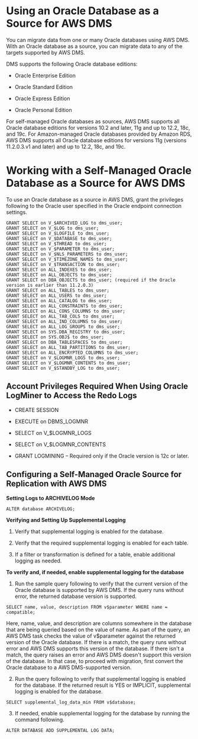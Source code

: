 # Using an Oracle Database as a Source for AWS DMS

You can migrate data from one or many Oracle databases using AWS DMS. With an Oracle database as a source, you can migrate data to any of the targets supported by AWS DMS.

DMS supports the following Oracle database editions:

- Oracle Enterprise Edition

- Oracle Standard Edition

- Oracle Express Edition

- Oracle Personal Edition

For self-managed Oracle databases as sources, AWS DMS supports all Oracle database editions for versions 10.2 and later, 11g and up to 12.2, 18c, and 19c. For Amazon-managed Oracle databases provided by Amazon RDS, AWS DMS supports all Oracle database editions for versions 11g (versions 11.2.0.3.v1 and later) and up to 12.2, 18c, and 19c.

# Working with a Self-Managed Oracle Database as a Source for AWS DMS

To use an Oracle database as a source in AWS DMS, grant the privileges following to the Oracle user specified in the Oracle endpoint connection settings.

    GRANT SELECT on V_$ARCHIVED_LOG to dms_user;
    GRANT SELECT on V_$LOG to dms_user;
    GRANT SELECT on V_$LOGFILE to dms_user;
    GRANT SELECT on V_$DATABASE to dms_user;
    GRANT SELECT on V_$THREAD to dms_user;
    GRANT SELECT on V_$PARAMETER to dms_user;
    GRANT SELECT on V_$NLS_PARAMETERS to dms_user;
    GRANT SELECT on V_$TIMEZONE_NAMES to dms_user;
    GRANT SELECT on V_$TRANSACTION to dms_user;
    GRANT SELECT on ALL_INDEXES to dms_user;
    GRANT SELECT on ALL_OBJECTS to dms_user;
    GRANT SELECT on DBA_OBJECTS to dms_user; (required if the Oracle version is earlier than 11.2.0.3)
    GRANT SELECT on ALL_TABLES to dms_user;
    GRANT SELECT on ALL_USERS to dms_user;
    GRANT SELECT on ALL_CATALOG to dms_user;
    GRANT SELECT on ALL_CONSTRAINTS to dms_user;
    GRANT SELECT on ALL_CONS_COLUMNS to dms_user;
    GRANT SELECT on ALL_TAB_COLS to dms_user;
    GRANT SELECT on ALL_IND_COLUMNS to dms_user;
    GRANT SELECT on ALL_LOG_GROUPS to dms_user;
    GRANT SELECT on SYS.DBA_REGISTRY to dms_user;
    GRANT SELECT on SYS.OBJ$ to dms_user;
    GRANT SELECT on DBA_TABLESPACES to dms_user;
    GRANT SELECT on ALL_TAB_PARTITIONS to dms_user;
    GRANT SELECT on ALL_ENCRYPTED_COLUMNS to dms_user;
    GRANT SELECT on V_$LOGMNR_LOGS to dms_user;
    GRANT SELECT on V_$LOGMNR_CONTENTS to dms_user;
    GRANT SELECT on V_$STANDBY_LOG to dms_user;

## Account Privileges Required When Using Oracle LogMiner to Access the Redo Logs

- CREATE SESSION

- EXECUTE on DBMS_LOGMNR

- SELECT on V_$LOGMNR_LOGS

- SELECT on V_$LOGMNR_CONTENTS

- GRANT LOGMINING – Required only if the Oracle version is 12c or later.

## Configuring a Self-Managed Oracle Source for Replication with AWS DMS

**Setting Logs to ARCHIVELOG Mode**
```
ALTER database ARCHIVELOG;
```
**Verifying and Setting Up Supplemental Logging**

1. Verify that supplemental logging is enabled for the database.

2. Verify that the required supplemental logging is enabled for each table.

3. If a filter or transformation is defined for a table, enable additional logging as needed.

**To verify and, if needed, enable supplemental logging for the database**

1. Run the sample query following to verify that the current version of the Oracle database is supported by AWS DMS. If the query runs without error, the returned database version is supported.

```
SELECT name, value, description FROM v$parameter WHERE name = compatible;
```
Here, name, value, and description are columns somewhere in the database that are being queried based on the value of name. As part of the query, an AWS DMS task checks the value of v$parameter against the returned version of the Oracle database. If there is a match, the query runs without error and AWS DMS supports this version of the database. If there isn't a match, the query raises an error and AWS DMS doesn't support this version of the database. In that case, to proceed with migration, first convert the Oracle database to a AWS DMS-supported version.

2. Run the query following to verify that supplemental logging is enabled for the database. If the returned result is YES or IMPLICIT, supplemental logging is enabled for the database.
```
SELECT supplemental_log_data_min FROM v$database;
```

3. If needed, enable supplemental logging for the database by running the command following.

```
ALTER DATABASE ADD SUPPLEMENTAL LOG DATA;
```

